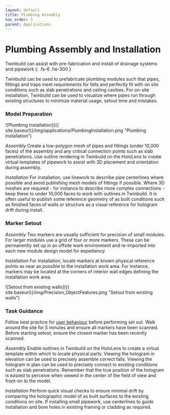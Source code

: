 ```yaml
---
layout: default
title: Plumbing Assembly
nav_order: 3
parent: Applications
---
```


# Plumbing Assembly and Installation

Twinbuild can assist with pre-fabrication and install of drainage systems and pipework
{: .fs-6 .fw-300 }

Twinbuild can be used to prefabricate plumbing modules such that pipes, fittings and traps meet requirements for falls and perfectly fit with on site conditions such as slab penetrations and ceiling cavities. For on-site installation, Twinbuild can be used to visualize where pipes run through existing structures to minimize material usage, setout time and mistakes.

### Model Preparation

![Plumbing Installation]({{ site.baseurl}}/img/applications/PlumbingInstallation.png "Plumbing Installation")

_Assembly_ Create a low-polygon mesh of pipes and fittings (under 10,000 faces) of the assembly and any critical connection points such as slab penetrations. Use outline rendering in Twinbuild on the HoloLens to create virtual templates of pipework to assist with 3D placement and orientation during assembly.

_Installation_ For installation, use linework to describe pipe centerlines where possible and avoid publishing mesh models of fittings if possible. Where 3D meshes are required - for instance to describe more complex connections - keep these to under 10,000 faces to work with outlines in Twinbuild. It is often useful to publish some reference geometry of as built conditions such as finished faces of walls or structure as a visual reference for hologram drift during install.

### Marker Setout

_Assembly_ Two markers are usually sufficient for precision of small modules. For larger modules use a grid of four or more markers. These can be permanently set up in an offsite work environment and re-imported into each new module design model for expediency.

_Installation_ For installation, locate markers at known physical reference points as near as possible to the installation work area. For instance, markers may be located at the corners of interior wall edges defining the installation work area.

![Setout from existing walls]({{ site.baseurl}}/img/Precision_ObjectFeatures.png "Setout from existing walls")

### Task Guidance

Follow best practice for [user behaviour]({{site.baseurl}}/hololens-precision/user-behaviour) before performing set out. Walk around the site for 5 minutes and ensure all markers have been scanned. Before starting setout, ensure the closest marker has been recently scanned.

_Assembly_ Enable outlines in Twinbuild on the HoloLens to create a virtual template within which to locate physical parts. Viewing the hologram in elevation can be used to precisely assemble correct falls. Viewing the hologram in plan can be used to precisely connect to existing conditions such as slab penetrations. Remember that the true position of the hologram is easiest to perceive when viewed in the center of the field of view and front-on to the model.

_Installation_ Perform quick visual checks to ensure minimal drift by comparing the holographic model of as built surfaces to the existing conditions on site. If installing small pipework, use centerlines to guide installation and bore holes in existing framing or cladding as required.

